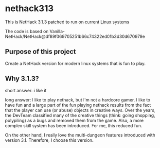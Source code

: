 nethack313
==========

This is NetHack 3.1.3 patched to run on current Linux systems

The code is based on Vanilla-NetHack/NetHack@df89f069705251b66c74322ed01b3d30d670979e


Purpose of this project
-----------------------
Create a NetHack version for modern linux systems that is fun to play. 

Why 3.1.3?
----------

short answer: i like it


long answer: I like to play nethack, but I'm not a hardcore gamer. I like to have fun and a large part of the fun
playing nethack results from the fact that the player can use (or abuse) objects in creative ways. Over the years, the DevTeam classified
many of the creative things (think: going shopping, polypiling) as a bugs and removed them from the game. Also, a more complex
skill system has been introduced. For me, this reduced fun.

On the other hand, I really love the multi-dungeon features introduced with version 3.1. Therefore, I choose this version.
